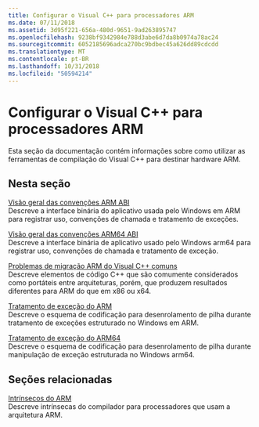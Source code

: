 ```yaml
---
title: Configurar o Visual C++ para processadores ARM
ms.date: 07/11/2018
ms.assetid: 3d95f221-656a-480d-9651-9ad263895747
ms.openlocfilehash: 9238bf9342984e788d3abe6d7da8b0974a78ac24
ms.sourcegitcommit: 6052185696adca270bc9bdbec45a626dd89cdcdd
ms.translationtype: MT
ms.contentlocale: pt-BR
ms.lasthandoff: 10/31/2018
ms.locfileid: "50594214"
---
```

# <a name="configure-visual-c-for-arm-processors"></a>Configurar o Visual C++ para processadores ARM

Esta seção da documentação contém informações sobre como utilizar as ferramentas de compilação do Visual C++ para destinar hardware ARM.

## <a name="in-this-section"></a>Nesta seção

[Visão geral das convenções ARM ABI](../build/overview-of-arm-abi-conventions.md)<br/>
Descreve a interface binária do aplicativo usada pelo Windows em ARM para registrar uso, convenções de chamada e tratamento de exceções.

[Visão geral das convenções ARM64 ABI](../build/arm64-windows-abi-conventions.md)<br/>
Descreve a interface binária de aplicativo usado pelo Windows arm64 para registrar uso, convenções de chamada e tratamento de exceção.

[Problemas de migração ARM do Visual C++ comuns](../build/common-visual-cpp-arm-migration-issues.md)<br/>
Descreve elementos de código C++ que são comumente considerados como portáteis entre arquiteturas, porém, que produzem resultados diferentes para ARM do que em x86 ou x64.

[Tratamento de exceção do ARM](../build/arm-exception-handling.md)<br/>
Descreve o esquema de codificação para desenrolamento de pilha durante tratamento de exceções estruturado no Windows em ARM.

[Tratamento de exceção do ARM64](../build/arm64-exception-handling.md)<br/>
Descreve o esquema de codificação para desenrolamento de pilha durante manipulação de exceção estruturada no Windows arm64.

## <a name="related-sections"></a>Seções relacionadas

[Intrínsecos do ARM](../intrinsics/arm-intrinsics.md)<br/>
Descreve intrínsecas do compilador para processadores que usam a arquitetura ARM.
